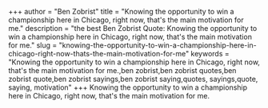 +++
author = "Ben Zobrist"
title = "Knowing the opportunity to win a championship here in Chicago, right now, that's the main motivation for me."
description = "the best Ben Zobrist Quote: Knowing the opportunity to win a championship here in Chicago, right now, that's the main motivation for me."
slug = "knowing-the-opportunity-to-win-a-championship-here-in-chicago-right-now-thats-the-main-motivation-for-me"
keywords = "Knowing the opportunity to win a championship here in Chicago, right now, that's the main motivation for me.,ben zobrist,ben zobrist quotes,ben zobrist quote,ben zobrist sayings,ben zobrist saying,quotes, sayings,quote, saying, motivation"
+++
Knowing the opportunity to win a championship here in Chicago, right now, that's the main motivation for me.
